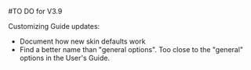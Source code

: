 #TO DO for V3.9

Customizing Guide updates:
 - Document how new skin defaults work
 - Find a better name than "general options". Too close to the "general" options in the User's Guide.

